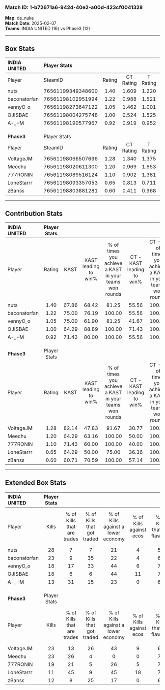 ### Match ID: 1-b72671a6-942d-40e2-a00d-423cf0041328  
**Map**: de_nuke  
**Match Date**: 2025-02-07  
**Teams**: INDIA UNITED (16) vs Phase3 (12)  

---  

## Box Stats  

| **INDIA UNITED** | Player Stats      |        |           |          |       |       |       |         |        |      |     |
| :- | :- | :-: | :-: | :-: | :-: | :-: | :-: | :-: | :-: | :-: | :-: |
| Player           | SteamID           | Rating | CT Rating | T Rating | KAST  |  ADR  | Kills | Assists | Deaths | K/D  | HS% |
| nuts             | 76561199349348600 |  1.40  |   1.609   |  1.220   | 67.86 | 107.0 |  28   |    5    |   20   | 1.40 | 71  |
| baconatorfan     | 76561198102951994 |  1.22  |   0.988   |  1.521   | 75.00 | 82.5  |  23   |    4    |   20   | 1.15 | 56  |
| vennyO_o         | 76561198273647122 |  1.05  |   1.462   |  1.001   | 75.00 | 73.2  |  18   |    5    |   19   | 0.95 | 50  |
| OJISBAE          | 76561198004275748 |  1.00  |   0.524   |  1.525   | 64.29 | 64.2  |  18   |    3    |   16   | 1.13 | 72  |
| A-_-M            | 76561198190577967 |  0.92  |   0.919   |  0.952   | 71.43 | 55.8  |  13   |    6    |   14   | 0.93 | 53  |
|                  |                   |        |           |          |       |       |       |         |        |      |     |
|                  |                   |        |           |          |       |       |       |         |        |      |     |
|                  |                   |        |           |          |       |       |       |         |        |      |     |
| **Phase3**       | Player Stats      |        |           |          |       |       |       |         |        |      |     |
| Player           | SteamID           | Rating | CT Rating | T Rating | KAST  |  ADR  | Kills | Assists | Deaths | K/D  | HS% |
| VoltageJM        | 76561198066507696 |  1.28  |   1.340   |  1.375   | 82.14 | 82.0  |  23   |    7    |   20   | 1.15 | 39  |
| Meechu           | 76561198020611300 |  1.20  |   0.969   |  1.653   | 64.29 | 98.2  |  23   |    7    |   20   | 1.15 | 65  |
| 777RONIN         | 76561198089516124 |  1.10  |   0.902   |  1.381   | 71.43 | 72.1  |  19   |    8    |   17   | 1.12 | 42  |
| LoneStarrr       | 76561198093357053 |  0.65  |   0.813   |  0.711   | 64.29 | 42.5  |  11   |    6    |   20   | 0.55 | 72  |
| zBanss           | 76561198803881281 |  0.60  |   0.411   |  0.968   | 60.71 | 51.2  |  12   |    6    |   24   | 0.50 |  8  |
---  

## Contribution Stats  

| **INDIA UNITED** | Player Stats |       |                      |                                                        |                           |                                                             |                          |                                                            |
| :- | :-: | :-: | :-: | :-: | :-: | :-: | :-: | :-: |
| Player           |    Rating    | KAST  | KAST leading to win% | % of times you achieve a KAST in your teams won rounds | CT - KAST leading to win% | CT - % of times you achieve a KAST in your teams won rounds | T - KAST leading to win% | T - % of times you achieve a KAST in your teams won rounds |
| nuts             |     1.40     | 67.86 |        68.42         |                         81.25                          |           55.56           |                           100.00                            |          80.00           |                           72.73                            |
| baconatorfan     |     1.22     | 75.00 |        76.19         |                         100.00                         |           55.56           |                           100.00                            |          91.67           |                           100.00                           |
| vennyO_o         |     1.05     | 75.00 |        61.90         |                         81.25                          |           41.67           |                           100.00                            |          88.89           |                           72.73                            |
| OJISBAE          |     1.00     | 64.29 |        88.89         |                         100.00                         |           71.43           |                           100.00                            |          100.00          |                           100.00                           |
| A-_-M            |     0.92     | 71.43 |        80.00         |                         100.00                         |           55.56           |                           100.00                            |          100.00          |                           100.00                           |
|                  |              |       |                      |                                                        |                           |                                                             |                          |                                                            |
|                  |              |       |                      |                                                        |                           |                                                             |                          |                                                            |
|                  |              |       |                      |                                                        |                           |                                                             |                          |                                                            |
| **Phase3**       | Player Stats |       |                      |                                                        |                           |                                                             |                          |                                                            |
| Player           |    Rating    | KAST  | KAST leading to win% | % of times you achieve a KAST in your teams won rounds | CT - KAST leading to win% | CT - % of times you achieve a KAST in your teams won rounds | T - KAST leading to win% | T - % of times you achieve a KAST in your teams won rounds |
| VoltageJM        |     1.28     | 82.14 |        47.83         |                         91.67                          |           30.77           |                           100.00                            |          70.00           |                           87.50                            |
| Meechu           |     1.20     | 64.29 |        63.16         |                         100.00                         |           50.00           |                           100.00                            |          72.73           |                           100.00                           |
| 777RONIN         |     1.10     | 71.43 |        60.00         |                         100.00                         |           40.00           |                           100.00                            |          80.00           |                           100.00                           |
| LoneStarrr       |     0.65     | 64.29 |        50.00         |                         75.00                          |           36.36           |                           100.00                            |          71.43           |                           62.50                            |
| zBanss           |     0.60     | 60.71 |        70.59         |                         100.00                         |           57.14           |                           100.00                            |          80.00           |                           100.00                           |
---  

## Extended Box Stats  

| **INDIA UNITED** | Player Stats |                            |                            |                                    |                         |                              |                                 |        |                             |                                     |                          |                               |                            |
| :- | :-: | :-: | :-: | :-: | :-: | :-: | :-: | :-: | :-: | :-: | :-: | :-: | :-: |
| Player           |    Kills     | % of Kills that are trades | % of Kills that got traded | % of Kills against a lower economy | % of Kills against ecos | % of Kills that are flawless | % of Kills that are close duels | Deaths | % of Deaths that get traded | % of Deaths against a lower economy | % of Deaths against ecos | % of Deaths that are flawless | % of Deaths that are close |
| nuts             |      28      |             7              |             7              |                 21                 |            4            |              50              |               11                |   20   |              0              |                 20                  |            0             |              80               |             0              |
| baconatorfan     |      23      |             9              |             35             |                 22                 |            4            |              65              |                4                |   20   |             15              |                 20                  |            5             |              80               |             5              |
| vennyO_o         |      18      |             17             |             33             |                 44                 |            6            |              78              |                6                |   19   |             26              |                 16                  |            0             |              58               |             11             |
| OJISBAE          |      18      |             6              |             6              |                 44                 |           11            |              72              |                0                |   16   |             19              |                  6                  |            0             |              81               |             13             |
| A-_-M            |      13      |             31             |             15             |                 23                 |            0            |              69              |               15                |   14   |             14              |                 14                  |            0             |              71               |             7              |
|                  |              |                            |                            |                                    |                         |                              |                                 |        |                             |                                     |                          |                               |                            |
|                  |              |                            |                            |                                    |                         |                              |                                 |        |                             |                                     |                          |                               |                            |
|                  |              |                            |                            |                                    |                         |                              |                                 |        |                             |                                     |                          |                               |                            |
| **Phase3**       | Player Stats |                            |                            |                                    |                         |                              |                                 |        |                             |                                     |                          |                               |                            |
| Player           |    Kills     | % of Kills that are trades | % of Kills that got traded | % of Kills against a lower economy | % of Kills against ecos | % of Kills that are flawless | % of Kills that are close duels | Deaths | % of Deaths that get traded | % of Deaths against a lower economy | % of Deaths against ecos | % of Deaths that are flawless | % of Deaths that are close |
| VoltageJM        |      23      |             13             |             26             |                 43                 |            9            |              65              |               22                |   20   |             20              |                 10                  |            0             |              60               |             5              |
| Meechu           |      23      |             26             |             4              |                 0                  |            0            |              78              |                4                |   20   |             15              |                 20                  |            0             |              50               |             10             |
| 777RONIN         |      19      |             21             |             5              |                 26                 |            5            |              79              |                0                |   17   |              6              |                 18                  |            0             |              65               |             6              |
| LoneStarrr       |      11      |             45             |             9              |                 45                 |           18            |              73              |                0                |   20   |             35              |                 20                  |            0             |              75               |             10             |
| zBanss           |      12      |             8              |             25             |                 17                 |            0            |              67              |                0                |   24   |             13              |                 25                  |            4             |              71               |             4              |
